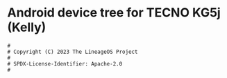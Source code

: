 # Android device tree for TECNO KG5j (Kelly)

```
#
# Copyright (C) 2023 The LineageOS Project
#
# SPDX-License-Identifier: Apache-2.0
#
```

